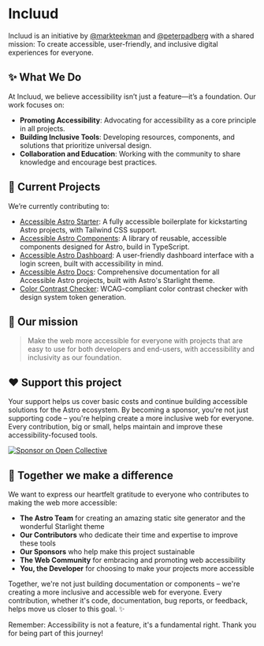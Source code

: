 # Incluud

Incluud is an initiative by [@markteekman](https://github.com/markteekman) and [@peterpadberg](https://github.com/peterpadberg) with a shared mission:
To create accessible, user-friendly, and inclusive digital experiences for everyone.

## ✨ What We Do

At Incluud, we believe accessibility isn’t just a feature—it’s a foundation. Our work focuses on:
- **Promoting Accessibility**: Advocating for accessibility as a core principle in all projects.
- **Building Inclusive Tools**: Developing resources, components, and solutions that prioritize universal design.
- **Collaboration and Education**: Working with the community to share knowledge and encourage best practices.

## 🚀 Current Projects

We’re currently contributing to:
- [Accessible Astro Starter](https://github.com/markteekman/accessible-astro-starter): A fully accessible boilerplate for kickstarting Astro projects, with Tailwind CSS support.
- [Accessible Astro Components](https://github.com/markteekman/accessible-astro-components/): A library of reusable, accessible components designed for Astro, build in TypeScript.
- [Accessible Astro Dashboard](https://github.com/markteekman/accessible-astro-dashboard/): A user-friendly dashboard interface with a login screen, built with accessibility in mind.
- [Accessible Astro Docs](https://github.com/incluud/accessible-astro-docs): Comprehensive documentation for all Accessible Astro projects, built with Astro's Starlight theme.
- [Color Contrast Checker](https://github.com/incluud/color-contrast-checker): WCAG-compliant color contrast checker with design system token generation.

## 🌟 Our mission

> Make the web more accessible for everyone with projects that are easy to use for both developers and end-users, with accessibility and inclusivity as our foundation.

## ❤️ Support this project

Your support helps us cover basic costs and continue building accessible solutions for the Astro ecosystem. By becoming a sponsor, you're not just supporting code – you're helping create a more inclusive web for everyone. Every contribution, big or small, helps maintain and improve these accessibility-focused tools.

[![Sponsor on Open Collective](https://img.shields.io/badge/Open%20Collective-7FADF2?style=for-the-badge&logo=opencollective&logoColor=white)](https://opencollective.com/incluud)

## 🌱 Together we make a difference

We want to express our heartfelt gratitude to everyone who contributes to making the web more accessible:

- **The Astro Team** for creating an amazing static site generator and the wonderful Starlight theme
- **Our Contributors** who dedicate their time and expertise to improve these tools
- **Our Sponsors** who help make this project sustainable
- **The Web Community** for embracing and promoting web accessibility
- **You, the Developer** for choosing to make your projects more accessible

Together, we're not just building documentation or components – we're creating a more inclusive and accessible web for everyone. Every contribution, whether it's code, documentation, bug reports, or feedback, helps move us closer to this goal. ✨

Remember: Accessibility is not a feature, it's a fundamental right. Thank you for being part of this journey!

